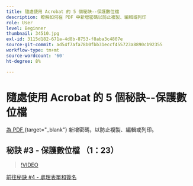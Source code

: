 ```yaml
---
title: 隨處使用 Acrobat 的 5 個秘訣--保護數位檔
description: 瞭解如何在 PDF 中新增密碼以防止複製、編輯或列印
role: User
level: Beginner
thumbnail: 34510.jpg
exl-id: 3115d182-671a-4d8b-8753-f8aba3c4807e
source-git-commit: ad54f7afa78b0fbb31eccf455723a8890cb92355
workflow-type: tm+mt
source-wordcount: '60'
ht-degree: 8%

---
```


# 隨處使用 Acrobat 的 5 個秘訣--保護數位檔

[為 PDF ](https://www.adobe.com/tw/acrobat/online/password-protect-pdf.html) {target="_blank"} 新增密碼，以防止複製、編輯或列印。

## 秘訣 #3 - 保護數位檔 （1：23）

>[!VIDEO](https://video.tv.adobe.com/v/34510?quality=12&learn=on&hidetitle=true)

[前往秘訣 #4 - 處理表單和簽名](work-with-forms-and-signatures.md)